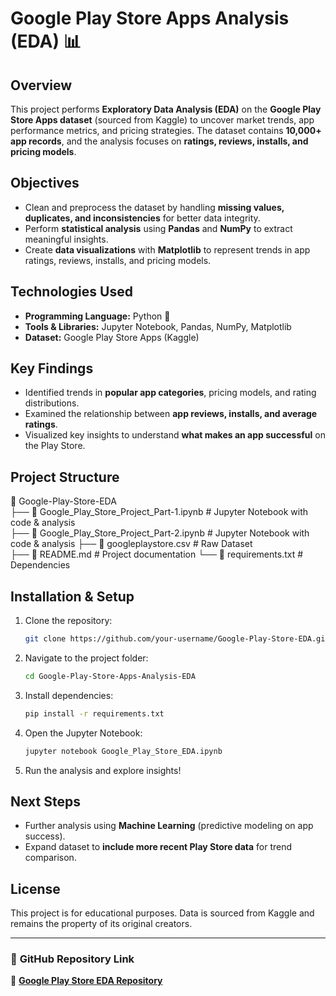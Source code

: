 # Google Play Store Apps Analysis (EDA) 📊  

## Overview  
This project performs **Exploratory Data Analysis (EDA)** on the **Google Play Store Apps dataset** (sourced from Kaggle) to uncover market trends, app performance metrics, and pricing strategies. The dataset contains **10,000+ app records**, and the analysis focuses on **ratings, reviews, installs, and pricing models**.  

## Objectives  
- Clean and preprocess the dataset by handling **missing values, duplicates, and inconsistencies** for better data integrity.  
- Perform **statistical analysis** using **Pandas** and **NumPy** to extract meaningful insights.  
- Create **data visualizations** with **Matplotlib** to represent trends in app ratings, reviews, installs, and pricing models.  

## Technologies Used  
- **Programming Language:** Python 🐍  
- **Tools & Libraries:** Jupyter Notebook, Pandas, NumPy, Matplotlib  
- **Dataset:** Google Play Store Apps (Kaggle)  

## Key Findings  
- Identified trends in **popular app categories**, pricing models, and rating distributions.  
- Examined the relationship between **app reviews, installs, and average ratings**.  
- Visualized key insights to understand **what makes an app successful** on the Play Store.  

## Project Structure  
📂 Google-Play-Store-EDA  
 ├── 📄 Google_Play_Store_Project_Part-1.ipynb  # Jupyter Notebook with code & analysis  
 ├── 📄 Google_Play_Store_Project_Part-2.ipynb  # Jupyter Notebook with code & analysis 
 ├── 📄 googleplaystore.csv            # Raw Dataset  
 ├── 📄 README.md             #  Project documentation
 └── 📄 requirements.txt              # Dependencies  

## Installation & Setup  
1. Clone the repository:  
   ```bash
   git clone https://github.com/your-username/Google-Play-Store-EDA.git
   ```
2. Navigate to the project folder:  
   ```bash
   cd Google-Play-Store-Apps-Analysis-EDA
   ```
3. Install dependencies:  
   ```bash
   pip install -r requirements.txt
   ```
4. Open the Jupyter Notebook:  
   ```bash
   jupyter notebook Google_Play_Store_EDA.ipynb
   ```
5. Run the analysis and explore insights!  

## Next Steps  
- Further analysis using **Machine Learning** (predictive modeling on app success).  
- Expand dataset to **include more recent Play Store data** for trend comparison.  

## License  
This project is for educational purposes. Data is sourced from Kaggle and remains the property of its original creators.  

---

### 🔗 **GitHub Repository Link**   
🔗 **[Google Play Store EDA Repository](https://github.com/your-username/Google-Play-Store-EDA)**  
